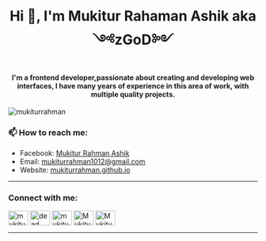 <h1 align="center">Hi 👋, I'm Mukitur Rahaman Ashik aka ༺zGoD༻</h1>
<h4 align="center">I'm a frontend developer,passionate about creating and developing web interfaces, I have many years of experience in this area of work, with multiple quality projects.</h4>

<p align="left"> <img src="https://komarev.com/ghpvc/?username=mukiturrahman&label=Profile%20views&color=0e75b6&style=flat" alt="mukiturrahman" /> </p>

### 📫 How to reach me:

- Facebook: [Mukitur Rahman Ashik](https://www.facebook.com/mukitur.rahman007/)
- Email: [mukiturrahman1012@gmail.com](mailto:mukiturrahman1012@gmail.com)
- Website: [mukiturrahman.github.io](https://mukiturrahman.github.io/)

---

<h3 align="left">Connect with me:</h3>
<p align="left">
<a href="https://dev.to/mukiturrahman" target="blank"><img align="center" src="https://cdn.jsdelivr.net/npm/simple-icons@3.0.1/icons/dev-dot-to.svg" alt="mukiturrahman" height="30" width="40" /></a>
<a href="https://twitter.com/dead__haxor" target="blank"><img align="center" src="https://cdn.jsdelivr.net/npm/simple-icons@3.0.1/icons/twitter.svg" alt="dead__haxor" height="30" width="40" /></a>
<a href="https://linkedin.com/in/mukitur-rahman-ashik-271828144/" target="blank"><img align="center" src="https://cdn.jsdelivr.net/npm/simple-icons@3.0.1/icons/linkedin.svg" alt="mukitur-rahman-ashik-271828144/" height="30" width="40" /></a>
<a href="https://www.facebook.com/mukitur.rahman007/" target="_blank"><img align="center" src="https://cdn.jsdelivr.net/npm/simple-icons@3.0.1/icons/facebook.svg" alt="Mukitur Rahman Facebook" height="30" width="40" /></a>
<a href=https://www.instagram.com/mukitur.rahman_" target="_blank"><img align="center" alt='Mukitur Rahman Instagram' src="https://cdn.jsdelivr.net/npm/simple-icons@3.0.1/icons/instagram.svg" height="30" width="40" /></a>
</p>

---
